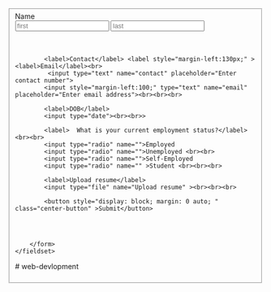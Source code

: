 <!DOCTYPE html>
<html lang="en">
<head>
    <meta charset="UTF-8">
    <meta name="viewport" content="width=device-width, initial-scale=1.0">
    <title>form</title>
</head>
<body>
    <fieldset>
        <form>
            <label>Name</label><br>
            <input type="text" name="name" placeholder="first" required oninvalid="" >
            <input type="text" name="name" placeholder="last" required oninvalid="" ><br><br><br>

            <label>Contact</label> <label style="margin-left:130px;" ><label>Email</label><br>
             <input type="text" name="contact" placeholder="Enter contact number">
            <input style="margin-left:100;" type="text" name="email" placeholder="Enter email address"><br><br><br>

            <label>DOB</label>
            <input type="date"><br><br>>

            <label>  What is your current employment status?</label><br><br>
            <input type="radio" name="">Employed
            <input type="radio" name="">Unemployed <br><br>
            <input type="radio" name="">Self-Employed
            <input type="radio" name="" >Student <br><br><br>

            <label>Upload resume</label>
            <input type="file" name="Upload resume" ><br><br><br>

            <button style="display: block; margin: 0 auto; " class="center-button" >Submit</button>

           


        </form>
    </fieldset>
</body>
</html># web-devlopment
